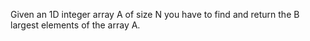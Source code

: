 Given an 1D integer array A of size N you have to find and return the B largest elements of the array A.
